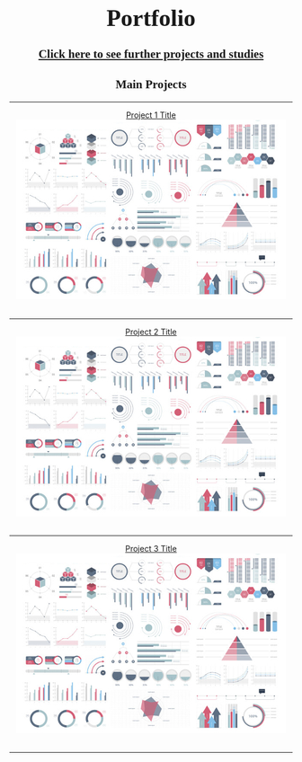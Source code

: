 <h1 align="center" style="font-weight: bold; font-size: 3em; font-family: Georgia;">Portfolio</h1>

<p style= "text-align: center;">
<a href="studies" style="font-weight: bold; font-size: 1.5em; font-family: Georgia; text-align: center;">Click here to see further projects and studies</a>
</p>

<h2 align="center" style="font-weight: bold; font-family: Georgia;">Main Projects</h2>

---

<div style="text-align: center;">
    <a href="sample_page" style="font size: 20px; text-align: center;">Project 1 Title</a><br>
</div>
<div style="text-align: center;">
<img src="images/dummy_thumbnail.jpg?raw=true"/><br><br>
</div>

---
<div style="text-align: center;">
    <a href="sample_page" style="font size: 20px; text-align: center;">Project 2 Title</a><br>
</div>
<div style="text-align: center;">
<img src="images/dummy_thumbnail.jpg?raw=true"/><br><br>
</div>

---
<div style="text-align: center;">
    <a href="sample_page" style="font size: 20px; text-align: center;">Project 3 Title</a><br>
</div>
<div style="text-align: center;">
<img src="images/dummy_thumbnail.jpg?raw=true"/><br><br>
</div>

---






